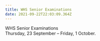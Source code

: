 ```yaml
---
title: WHS Senior Examinations
date: 2021-09-22T22:03:09.364Z
---
```

WHS Senior Examinations  
Thursday, 23 September – Friday, 1 October. 